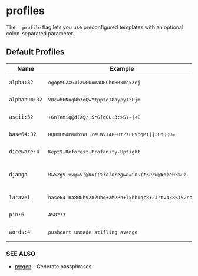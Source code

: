 # profiles

The `--profile` flag lets you use preconfigured templates with an optional colon-separated parameter.

## Default Profiles

| Name | Example | Template |
| --- | --- | --- |
| `alpha:32` | <pre>ogopMCZXGJiXwGUomaDRChKBRkmqxXej</pre> | <pre>{{ alpha . }}</pre> |
| `alphanum:32` | <pre>V0cwh6NuqNh3dQwYtppteI8aypyTXPjm</pre> | <pre>{{ alphaNum . }}</pre> |
| `ascii:32` | <pre>+6nTemiq@d(X@/;5*G[q0U;3:>SY~\|<E</pre> | <pre>{{ ascii . }}</pre> |
| `base64:32` | <pre>HQ0mLMdPKmhYWLIreCWvJ4BEOtZsuP9hgMIjj3UdQQU=</pre> | <pre>{{ binary . \| b64enc }}</pre> |
| `diceware:4` | <pre>Kept9-Reforest-Profanity-Uptight</pre> | <pre>{{ wordsWithNum . \| join "-" \| title }}</pre> |
| `django` | <pre>0&52g9-vv@=*9l@hu((%iolnrzgwb=^bu(t5ur0@*#b)e05%uz</pre> | <pre>{{ randFromStr "abcdefghijklmnopqrstuvwxyz0123456789!@#$%^&*(-_=+)" 50 }}</pre> |
| `laravel` | <pre>base64:nA80Uh9287Ubq+XM2Ph+lxhhTqc8Y2Jrtv4k86T52no=</pre> | <pre>base64:{{ binary 32 \| b64enc }}</pre> |
| `pin:6` | <pre>458273</pre> | <pre>{{ num . }}</pre> |
| `words:4` | <pre>pushcart unmade stifling avenge</pre> | <pre>{{ words . \| join " " }}</pre> |


### SEE ALSO
* [pwgen](pwgen.md)  - Generate passphrases